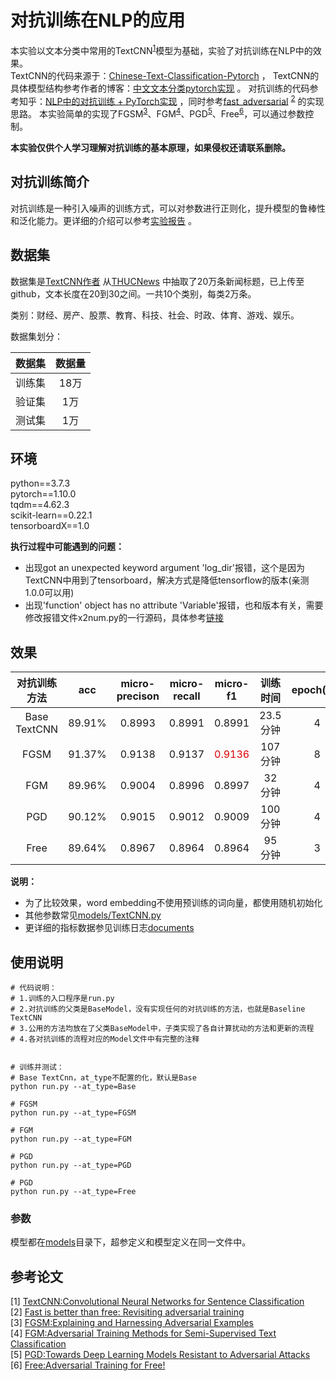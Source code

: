 # 对抗训练在NLP的应用

本实验以文本分类中常用的TextCNN<sup>[1](#TextCNN)</sup>模型为基础，实验了对抗训练在NLP中的效果。  
TextCNN的代码来源于：[Chinese-Text-Classification-Pytorch](https://github.com/649453932/Chinese-Text-Classification-Pytorch) ，
TextCNN的具体模型结构参考作者的博客：[中文文本分类pytorch实现](https://zhuanlan.zhihu.com/p/73176084) 。
对抗训练的代码参考知乎：[NLP中的对抗训练 + PyTorch实现](https://zhuanlan.zhihu.com/p/91269728) ，同时参考[fast_adversarial](https://github.com/locuslab/fast_adversarial) <sup>[2](#FAST_ADV)</sup> 的实现思路。 
本实验简单的实现了FGSM<sup>[3](#FGSM)</sup>、FGM<sup>[4](#FGM)</sup>、PGD<sup>[5](#PGD)</sup>、Free<sup>[6](#PGD)</sup>，可以通过参数控制。

**本实验仅供个人学习理解对抗训练的基本原理，如果侵权还请联系删除。**

## 对抗训练简介

对抗训练是一种引入噪声的训练方式，可以对参数进行正则化，提升模型的鲁棒性和泛化能力。更详细的介绍可以参考[实验报告](documents/对抗训练的NLP中的应用实验报告.pdf) 。

## 数据集
数据集是[TextCNN作者](https://github.com/649453932/Chinese-Text-Classification-Pytorch) 从[THUCNews](http://thuctc.thunlp.org/) 中抽取了20万条新闻标题，已上传至github，文本长度在20到30之间。一共10个类别，每类2万条。

类别：财经、房产、股票、教育、科技、社会、时政、体育、游戏、娱乐。

数据集划分：

|数据集|数据量|
|:--------:|:--------:|
|训练集|18万|
|验证集|1万|
|测试集|1万|

## 环境
python==3.7.3  
pytorch==1.10.0  
tqdm==4.62.3  
scikit-learn==0.22.1  
tensorboardX==1.0

**执行过程中可能遇到的问题：** 

- 出现got an unexpected keyword argument 'log_dir'报错，这个是因为TextCNN中用到了tensorboard，解决方式是降低tensorflow的版本(亲测1.0.0可以用)
- 出现'function' object has no attribute 'Variable'报错，也和版本有关，需要修改报错文件x2num.py的一行源码，具体参考[链接](https://github.com/lanpa/tensorboardX/commit/c5189bdb019085841dbfeeb457b1f6682c7dbfbf) 



## 效果

|对抗训练方法|acc|micro-precison|micro-recall|micro-f1|训练时间|epoch(20)|Test loss|实验配置|
| :--------: | :--------: | :--------: | :--------: | :--------: | :--------: | :--------: | :--------: | :--------: |
|Base TextCNN|89.91%|0.8993|0.8991|0.8991|23.5分钟|4|0.34|early stop|
|FGSM|91.37%|0.9138|0.9137|<font color="#dd0000">0.9136</font>|107分钟|8|0.29|epsilon=0.1,early stop|
|FGM|89.96%|0.9004|0.8996|0.8997|32分钟|4|0.33|epsilon=0.1,early stop|
|PGD|90.12%|0.9015|0.9012|0.9009|100分钟|4|0.33|epsilon=0.1,K=3,alpha=0.1,early stop|
|Free|89.64%|0.8967|0.8964|0.8964|95分钟|3|0.38|epsilon=0.1,M=3,early stop|

**说明：**     
- 为了比较效果，word embedding不使用预训练的词向量，都使用随机初始化 
- 其他参数常见[models/TextCNN.py](models/TextCNN.py)
- 更详细的指标数据参见训练日志[documents](documents)



## 使用说明
```
# 代码说明：
# 1.训练的入口程序是run.py
# 2.对抗训练的父类是BaseModel，没有实现任何的对抗训练的方法，也就是Baseline TextCNN
# 3.公用的方法均放在了父类BaseModel中，子类实现了各自计算扰动的方法和更新的流程
# 4.各对抗训练的流程对应的Model文件中有完整的注释


# 训练并测试：
# Base TextCnn，at_type不配置的化，默认是Base
python run.py --at_type=Base

# FGSM
python run.py --at_type=FGSM

# FGM
python run.py --at_type=FGM

# PGD
python run.py --at_type=PGD

# PGD
python run.py --at_type=Free

```

### 参数
模型都在[models](models)目录下，超参定义和模型定义在同一文件中。  


## 参考论文
[1] <span id="TextCNN"> [TextCNN:Convolutional Neural Networks for Sentence Classification](https://arxiv.org/abs/1408.5882)  </span>  
[2] <span id="FAST_ADV">[Fast is better than free: Revisiting adversarial training](https://arxiv.org/abs/2001.03994) </span>  
[3] <span id="FGSM">[FGSM:Explaining and Harnessing Adversarial Examples](https://arxiv.org/abs/1412.6572) </span>  
[4] <span id="FGM">[FGM:Adversarial Training Methods for Semi-Supervised Text Classification](https://arxiv.org/abs/1605.07725) </span>  
[5] <span id="PGD">[PGD:Towards Deep Learning Models Resistant to Adversarial Attacks](https://arxiv.org/abs/1706.06083) </span>   
[6] <span id="Free">[Free:Adversarial Training for Free!](https://arxiv.org/abs/1904.12843) </span>  
